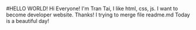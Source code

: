 #HELLO WORLD!
Hi Everyone!
I'm Tran Tai, I like html, css, js. I want to become developer website. Thanks!
I trying to merge file readme.md 
Today is a beautiful day!
